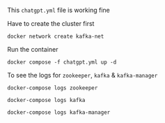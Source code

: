 This `chatgpt.yml` file is working fine

Have to create the cluster first
```
docker network create kafka-net
```

Run the container
```
docker compose -f chatgpt.yml up -d
```

To see the logs for `zookeeper`, `kafka` & `kafka-manager`
```
docker-compose logs zookeeper
```
```
docker-compose logs kafka
```
```
docker-compose logs kafka-manager
```
